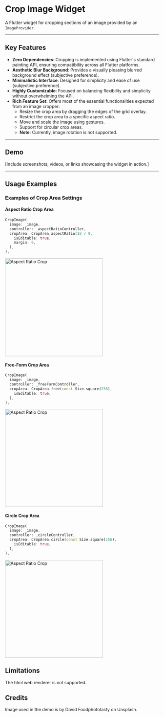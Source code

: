 # Crop Image Widget

A Flutter widget for cropping sections of an image provided by an `ImageProvider`.

---

## Key Features

- **Zero Dependencies**: Cropping is implemented using Flutter's standard painting API, ensuring compatibility across all Flutter platforms.
- **Aesthetic Blur Background**: Provides a visually pleasing blurred background effect (subjective preference).
- **Minimalistic Interface**: Designed for simplicity and ease of use (subjective preference).
- **Highly Customizable**: Focused on balancing flexibility and simplicity without overwhelming the API.
- **Rich Feature Set**: Offers most of the essential functionalities expected from an image cropper:
    - Resize the crop area by dragging the edges of the grid overlay.
    - Restrict the crop area to a specific aspect ratio.
    - Move and scale the image using gestures.
    - Support for circular crop areas.
    - **Note**: Currently, image rotation is not supported.

---

## Demo

[Include screenshots, videos, or links showcasing the widget in action.]

---

## Usage Examples

### Examples of Crop Area Settings

#### Aspect Ratio Crop Area
```dart
CropImage(
  image: _image,
  controller: _aspectRatioController,
  cropArea: CropArea.aspectRatio(16 / 9,
    isEditable: true,
    margin: 0,
  ),
),
```
<img width="320" alt="Aspect Ratio Crop" src="docs/screenshots/example-aspect-ratio.png">

#### Free-Form Crop Area
```dart
CropImage(
  image: _image,
  controller: _freeFormController,
  cropArea: CropArea.free(const Size.square(256),
    isEditable: true,
  ),
),
```
<img width="320" alt="Aspect Ratio Crop" src="docs/screenshots/example-free-form.png">

#### Circle Crop Area
```dart
CropImage(
  image: _image,
  controller: _circleController,
  cropArea: CropArea.circle(const Size.square(256),
    isEditable: true,
  ),
),
```
<img width="320" alt="Aspect Ratio Crop" src="docs/screenshots/example-circle.png">

## Limitations
The html web renderer is not supported.

## Credits
Image used in the demo is by David Foodphototasty on Unsplash.